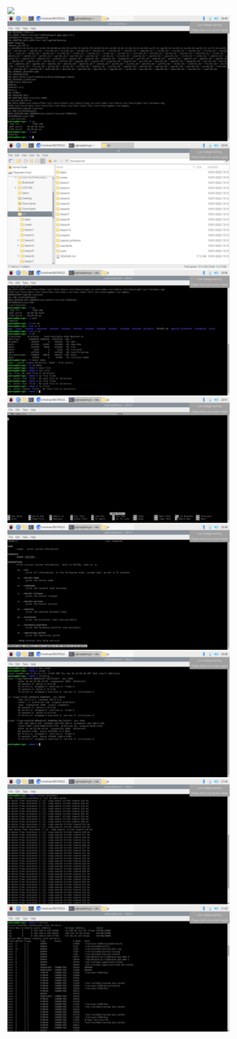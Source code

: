 ![](/Lab1-2/hostname_and_env.png)
![](/Lab1-2/psandpwd.png)
![](/Lab1-2/gitclone.png)
![](/Lab1-2/cdiot-rmfile2.png)
![](/Lab1-2/nano.png)
![](/Lab1-2/manuname.png)
![](/Lab1-2/unameifconfig.png)
![](/Lab1-2/pinglocalhost.png)
![](/Lab1-2/netstat.png)

